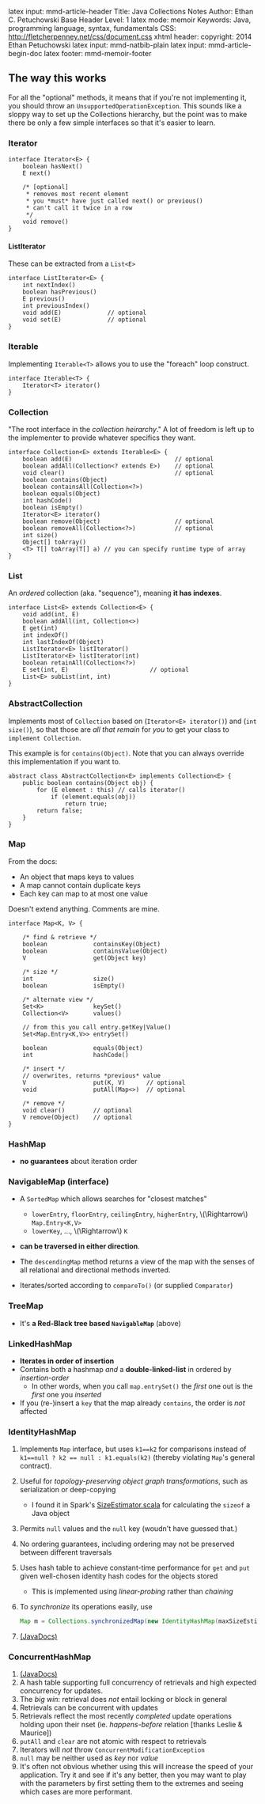 latex input:        mmd-article-header
Title:              Java Collections Notes
Author:         Ethan C. Petuchowski
Base Header Level:      1
latex mode:     memoir
Keywords:           Java, programming language, syntax, fundamentals
CSS:                http://fletcherpenney.net/css/document.css
xhtml header:       <script type="text/javascript" src="http://cdn.mathjax.org/mathjax/latest/MathJax.js?config=TeX-AMS-MML_HTMLorMML"></script>
copyright:      2014 Ethan Petuchowski
latex input:        mmd-natbib-plain
latex input:        mmd-article-begin-doc
latex footer:       mmd-memoir-footer

## The way this works

For all the "optional" methods, it means that if you're not implementing it,
you should throw an `UnsupportedOperationException`. This sounds like a sloppy
way to set up the Collections hierarchy, but the point was to make there be
only a few simple interfaces so that it's easier to learn.

### Iterator

    interface Iterator<E> {
        boolean hasNext()
        E next()

        /* [optional]
         * removes most recent element
         * you *must* have just called next() or previous()
         * can't call it twice in a row
         */
        void remove()
    }

#### ListIterator

These can be extracted from a `List<E>`

    interface ListIterator<E> {
        int nextIndex()
        boolean hasPrevious()
        E previous()
        int previousIndex()
        void add(E)             // optional
        void set(E)             // optional
    }

### Iterable

Implementing `Iterable<T>` allows you to use the "foreach" loop construct.

    interface Iterable<T> {
        Iterator<T> iterator()
    }

### Collection

"The root interface in the *collection heirarchy*." A lot of freedom is left
up to the implementer to provide whatever specifics they want.

    interface Collection<E> extends Iterable<E> {
        boolean add(E)                             // optional
        boolean addAll(Collection<? extends E>)    // optional
        void clear()                               // optional
        boolean contains(Object)
        boolean containsAll(Collection<?>)
        boolean equals(Object)
        int hashCode()
        boolean isEmpty()
        Iterator<E> iterator()
        boolean remove(Object)                     // optional
        boolean removeAll(Collection<?>)           // optional
        int size()
        Object[] toArray()
        <T> T[] toArray(T[] a) // you can specify runtime type of array
    }


### List

An *ordered* collection (aka. "sequence"), meaning **it has indexes**.

    interface List<E> extends Collection<E> {
        void add(int, E)
        boolean addAll(int, Collection<>)
        E get(int)
        int indexOf()
        int lastIndexOf(Object)
        ListIterator<E> listIterator()
        ListIterator<E> listIterator(int)
        boolean retainAll(Collection<?>)
        E set(int, E)                       // optional
        List<E> subList(int, int)
    }

### AbstractCollection

Implements most of `Collection` based on (`Iterator<E> iterator()`) and (`int
size()`), so that those are *all that remain* for *you* to get your class to
`implement Collection`.

This example is for `contains(Object)`. Note that you can always override this
implementation if you want to.

    abstract class AbstractCollection<E> implements Collection<E> {
        public boolean contains(Object obj) {
            for (E element : this) // calls iterator()
                if (element.equals(obj))
                    return true;
            return false;
        }
    }

### Map

From the docs:

* An object that maps keys to values
* A map cannot contain duplicate keys
* Each key can map to at most one value

Doesn't extend anything. Comments are mine.

    interface Map<K, V> {

        /* find & retrieve */
        boolean             containsKey(Object)
        boolean             containsValue(Object)
        V                   get(Object key)

        /* size */
        int                 size()
        boolean             isEmpty()

        /* alternate view */
        Set<K>              keySet()
        Collection<V>       values()

        // from this you call entry.getKey|Value()
        Set<Map.Entry<K,V>> entrySet()

        boolean             equals(Object)
        int                 hashCode()

        /* insert */
        // overwrites, returns *previous* value
        V                   put(K, V)      // optional
        void                putAll(Map<>)  // optional

        /* remove */
        void clear()        // optional
        V remove(Object)    // optional
    }

### HashMap
* **no guarantees** about iteration order

### NavigableMap (interface)

 * A `SortedMap`  which allows searches for "closest matches"
    * `lowerEntry`, `floorEntry`, `ceilingEntry`, `higherEntry`,
      \\(\Rightarrow\\) `Map.Entry<K,V>`
    * `lowerKey`, ..., \\(\Rightarrow\\) `K`

* **can be traversed in either direction**.
* The `descendingMap` method returns a view of the map with the senses of all
  relational and directional methods inverted.
* Iterates/sorted according to `compareTo()` (or supplied `Comparator`)

### TreeMap
* It's **a Red-Black tree based `NavigableMap`** (above)

### LinkedHashMap

* **Iterates in order of insertion**
* Contains both a hashmap *and* a **double-linked-list** in ordered by
  *insertion-order*
    * In other words, when you call `map.entrySet()` the *first* one out is
      the *first* one you *inserted*
* If you (re-)insert a `key` that the map already `contains`, the order is
  *not* affected

### IdentityHashMap

1. Implements `Map` interface, but uses `k1==k2` for comparisons instead of `k1==null ? k2 == null : k1.equals(k2)` (thereby violating `Map`'s general contract).
2. Useful for _topology-preserving object graph transformations_, such as serialization or deep-copying
    * I found it in Spark's [SizeEstimator.scala][sparkSizeEst] for calculating the `sizeof` a Java object
3. Permits `null` values and the `null` key (woudn't have guessed that.)
4. No ordering guarantees, including ordering may not be preserved between different traversals
5. Uses hash table to achieve constant-time performance for `get` and `put` given well-chosen identity hash codes for the objects stored
    * This is implemented using *linear-probing* rather than *chaining*
6. To _synchronize_ its operations easily, use

    ```java
    Map m = Collections.synchronizedMap(new IdentityHashMap(maxSizeEstimate));
    ```
7. [(JavaDocs)][idhm]

[sparkSizeEst]: https://github.com/apache/spark/blob/master/core/src/main/scala/org/apache/spark/util/SizeEstimator.scala
[idhm]: http://docs.oracle.com/javase/7/docs/api/java/util/IdentityHashMap.html
[SO Maps]: http://stackoverflow.com/questions/2889777

### ConcurrentHashMap

1. [(JavaDocs)][chm]
2. A hash table supporting full concurrency of retrievals and high expected concurrency for updates.
3. The _big win_: retrieval does *not* entail locking or block in general
4. Retrievals can be concurrent with updates
5. Retrievals reflect the most recently *completed* update operations holding upon their nset (ie. *happens-before* relation [thanks Leslie & Maurice])
6. `putAll` and `clear` are not atomic with respect to retrievals
7. Iterators will *not* throw `ConcurrentModificationException`
8. `null` may be neither used as _key_ nor _value_
9. It's often not obvious whether using this will increase the speed of your application. Try it and see if it's any better, then you may want to play with the parameters by first setting them to the extremes and seeing which cases are more performant.

[chm]: https://docs.oracle.com/javase/8/docs/api/java/util/concurrent/ConcurrentHashMap.html

